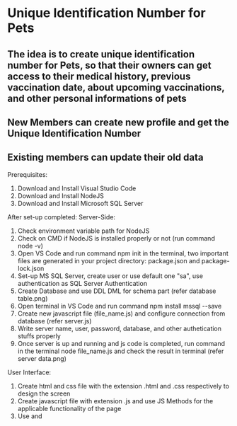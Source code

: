 # Unique Identification Number for Pets

## The idea is to create unique identification number for Pets, so that their owners can get access to their medical history, previous vaccination date, about upcoming vaccinations, and other personal informations of pets

## New Members can create new profile and get the Unique Identification Number

## Existing members can update their old data


Prerequisites:
1. Download and Install Visual Studio Code
2. Download and Install NodeJS
3. Download and Install Microsoft SQL Server

After set-up completed:
Server-Side:
1. Check environment variable path for NodeJS
2. Check on CMD if NodeJS is installed properly or not (run command node -v)
3. Open VS Code and run command npm init in the terminal, two important files are generated in your project directory: package.json and package-lock.json
4. Set-up MS SQL Server, create user or use default one "sa", use authentication as SQL Server Authentication
5. Create Database and use DDL DML for schema part (refer database table.png)
6. Open terminal in VS Code and run command npm install mssql --save
7. Create new javascript file (file_name.js) and configure connection from database (refer server.js)
8. Write server name, user, password, database, and other authetication stuffs properly
9. Once server is up and running and js code is completed, run command in the terminal node file_name.js and check the result in terminal (refer server data.png)

User Interface:
1. Create html and css file with the extension .html and .css respectively to design the screen
2. Create javascript file with extension .js and use JS Methods for the applicable functionality of the page
3. Use <link> and <script> for connecting CSS and JAVASCRIPT file to HTML respectively (refer AnimalIdentificationPage.html)

-> If anyone faces any issues on the instructions given above, feel free to reach out me (amanabhishek922@gmail.com)
-> Feel free to add enhacements on the functionalities





